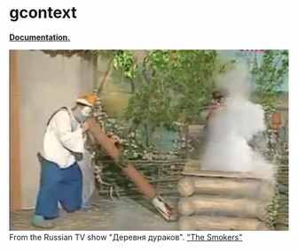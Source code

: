 # gcontext

**[Documentation.](http://abetkin.github.io/gcontext/)**

![](/smoke.jpg)
From the Russian TV show "Деревня дураков". ["The Smokers"](http://www.youtube.com/watch?v=wa1QUlcHe8o)
